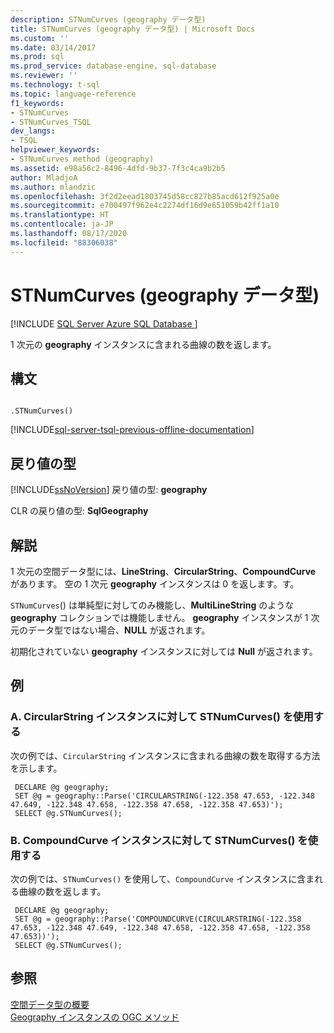 ```yaml
---
description: STNumCurves (geography データ型)
title: STNumCurves (geography データ型) | Microsoft Docs
ms.custom: ''
ms.date: 03/14/2017
ms.prod: sql
ms.prod_service: database-engine, sql-database
ms.reviewer: ''
ms.technology: t-sql
ms.topic: language-reference
f1_keywords:
- STNumCurves
- STNumCurves_TSQL
dev_langs:
- TSQL
helpviewer_keywords:
- STNumCurves method (geography)
ms.assetid: e98a56c2-8496-4dfd-9b37-7f3c4ca9b2b5
author: MladjoA
ms.author: mlandzic
ms.openlocfilehash: 3f2d2eead1803745d58cc827b85acd612f925a0e
ms.sourcegitcommit: e700497f962e4c2274df16d9e651059b42ff1a10
ms.translationtype: HT
ms.contentlocale: ja-JP
ms.lasthandoff: 08/17/2020
ms.locfileid: "88306038"
---
```

# <a name="stnumcurves-geography-data-type"></a>STNumCurves (geography データ型)
[!INCLUDE [SQL Server Azure SQL Database ](../../includes/applies-to-version/sql-asdb.md)]

  1 次元の **geography** インスタンスに含まれる曲線の数を返します。  
  
## <a name="syntax"></a>構文  
  
```  
  
.STNumCurves()  
```  
  
[!INCLUDE[sql-server-tsql-previous-offline-documentation](../../includes/sql-server-tsql-previous-offline-documentation.md)]

## <a name="return-types"></a>戻り値の型
 [!INCLUDE[ssNoVersion](../../includes/ssnoversion-md.md)] 戻り値の型: **geography**  
  
 CLR の戻り値の型: **SqlGeography**  
  
## <a name="remarks"></a>解説  
 1 次元の空間データ型には、**LineString**、**CircularString**、**CompoundCurve** があります。 空の 1 次元 **geography** インスタンスは 0 を返します。す。  
  
 `STNumCurves`() は単純型に対してのみ機能し、**MultiLineString** のような **geography** コレクションでは機能しません。 **geography** インスタンスが 1 次元のデータ型ではない場合、**NULL** が返されます。  
  
 初期化されていない **geography** インスタンスに対しては **Null** が返されます。  
  
## <a name="examples"></a>例  
  
### <a name="a-using-stnumcurves-on-a-circularstring-instance"></a>A. CircularString インスタンスに対して STNumCurves() を使用する  
 次の例では、`CircularString` インスタンスに含まれる曲線の数を取得する方法を示します。  
  
```
 DECLARE @g geography; 
 SET @g = geography::Parse('CIRCULARSTRING(-122.358 47.653, -122.348 47.649, -122.348 47.658, -122.358 47.658, -122.358 47.653)');  
 SELECT @g.STNumCurves();
 ```  
  
### <a name="b-using-stnumcurves-on-a-compoundcurve-instance"></a>B. CompoundCurve インスタンスに対して STNumCurves() を使用する  
 次の例では、`STNumCurves()` を使用して、`CompoundCurve` インスタンスに含まれる曲線の数を返します。  
  
```
 DECLARE @g geography;  
 SET @g = geography::Parse('COMPOUNDCURVE(CIRCULARSTRING(-122.358 47.653, -122.348 47.649, -122.348 47.658, -122.358 47.658, -122.358 47.653))');  
 SELECT @g.STNumCurves();
 ```  
  
## <a name="see-also"></a>参照  
 [空間データ型の概要](../../relational-databases/spatial/spatial-data-types-overview.md)   
 [Geography インスタンスの OGC メソッド](../../t-sql/spatial-geography/ogc-methods-on-geography-instances.md)  
  
  
